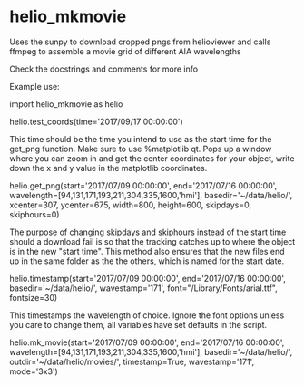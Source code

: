 # helio_mkmovie
Uses the sunpy to download cropped pngs from helioviewer and calls ffmpeg to assemble a movie grid of different AIA wavelengths


Check the docstrings and comments for more info

Example use:

import helio_mkmovie as helio

helio.test_coords(time='2017/09/17 00:00:00') 

This time should be the time you intend to use as the start time for the get_png function. Make sure to use %matplotlib qt. Pops up a window where you can zoom in and get the center coordinates for your object, write down the x and y value in the matplotlib coordinates.

helio.get_png(start='2017/07/09 00:00:00', end='2017/07/16 00:00:00', wavelength=[94,131,171,193,211,304,335,1600,'hmi'], basedir='~/data/helio/', xcenter=307, ycenter=675, width=800, height=600, skipdays=0, skiphours=0)

The purpose of changing skipdays and skiphours instead of the start time should a download fail is so that the tracking catches up to where the object is in the new "start time". This method also ensures that the new files end up in the same folder as the the others, which is named for the start date.

helio.timestamp(start='2017/07/09 00:00:00', end='2017/07/16 00:00:00', basedir='\~/data/helio/', wavestamp='171', font="/Library/Fonts/arial.ttf", fontsize=30)

This timestamps the wavelength of choice. Ignore the font options unless you care to change them, all variables have set defaults in the script.

helio.mk_movie(start='2017/07/09 00:00:00', end='2017/07/16 00:00:00', wavelength=[94,131,171,193,211,304,335,1600,'hmi'], basedir='\~/data/helio/', outdir='\~/data/helio/movies/', timestamp=True, wavestamp='171', mode='3x3')
